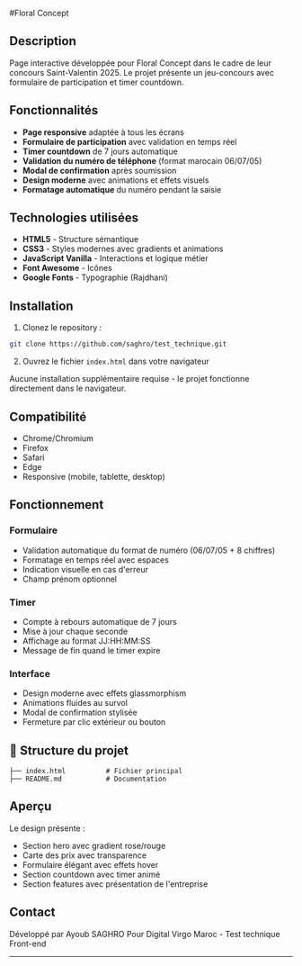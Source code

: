 #Floral Concept

## Description
Page interactive développée pour Floral Concept dans le cadre de leur concours Saint-Valentin 2025. Le projet présente un jeu-concours avec formulaire de participation et timer countdown.

##  Fonctionnalités

- **Page responsive** adaptée à tous les écrans
- **Formulaire de participation** avec validation en temps réel
- **Timer countdown** de 7 jours automatique
- **Validation du numéro de téléphone** (format marocain 06/07/05)
- **Modal de confirmation** après soumission
- **Design moderne** avec animations et effets visuels
- **Formatage automatique** du numéro pendant la saisie

##  Technologies utilisées

- **HTML5** - Structure sémantique
- **CSS3** - Styles modernes avec gradients et animations
- **JavaScript Vanilla** - Interactions et logique métier
- **Font Awesome** - Icônes
- **Google Fonts** - Typographie (Rajdhani)

##  Installation

1. Clonez le repository :
```bash
git clone https://github.com/saghro/test_technique.git
```

2. Ouvrez le fichier `index.html` dans votre navigateur

Aucune installation supplémentaire requise - le projet fonctionne directement dans le navigateur.

##  Compatibilité

- Chrome/Chromium
- Firefox
- Safari
- Edge
- Responsive (mobile, tablette, desktop)

## Fonctionnement

### Formulaire
- Validation automatique du format de numéro (06/07/05 + 8 chiffres)
- Formatage en temps réel avec espaces
- Indication visuelle en cas d'erreur
- Champ prénom optionnel

### Timer
- Compte à rebours automatique de 7 jours
- Mise à jour chaque seconde
- Affichage au format JJ:HH:MM:SS
- Message de fin quand le timer expire

### Interface
- Design moderne avec effets glassmorphism
- Animations fluides au survol
- Modal de confirmation stylisée
- Fermeture par clic extérieur ou bouton

## 📂 Structure du projet

```
├── index.html          # Fichier principal
├── README.md           # Documentation
```

## Aperçu

Le design présente :
- Section hero avec gradient rose/rouge
- Carte des prix avec transparence
- Formulaire élégant avec effets hover
- Section countdown avec timer animé
- Section features avec présentation de l'entreprise

## Contact

Développé par Ayoub SAGHRO 
Pour Digital Virgo Maroc - Test technique Front-end

---

